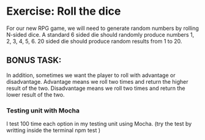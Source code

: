# Exercise: Roll the dice

For our new RPG game, we will need to generate random numbers by rolling N-sided dice. A standard 6 sided die should randomly produce numbers 1, 2, 3, 4, 5, 6. 20 sided die should produce random results from 1 to 20.

## BONUS TASK: 
In addition, sometimes we want the player to roll with advantage or disadvantage. Advantage means we roll two times and return the higher result of the two. Disadvantage means we roll two times and return the lower result of the two.

### Testing unit with Mocha
I test 100 time each option in my testing unit using Mocha. (try the test by writting inside the terminal npm test ) 

